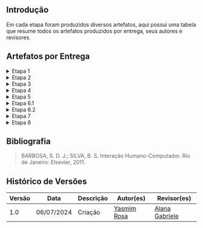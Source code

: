 ## Introdução
Em cada etapa foram produzidos diversos artefatos, aqui possui uma tabela que resume todos os artefatos produzidos por entrega, seus autores e revisores.

## Artefatos por Entrega
<details>
    <summary>Etapa 1</summary>
    <p>Na <b>Tabela 1</b>  estão os artefatos criados nessa etapa.</p>
    <font size="2"><p style="text-align: center">Tabela 1 - Artefatos criados na etapa 1</p></font>
    <center>
    <table border="1">
        <tr>
            <th>Artefato</th>
            <th>Autor(es)</th>
            <th>Revisor(es)</th>
        </tr>
        <tr>
            <td>Cronograma</td>
            <td>Yasmim Rosa</td>
            <td>Gustavo Alves</td>
        </tr>
        <tr>
            <td>Ferramentas</td>
            <td>Alana Gabriele</td>
            <td>Renan Araújo</td>
        </tr>
        <tr>
            <td>Metodologia</td>
            <td>Gustavo Alves</td>
            <td>Yasmim Rosa</td>
        </tr>
        <tr>
            <td>Processo de Design</td>
            <td>Renan Araújo</td>
            <td>Yasmim Rosa</td>
        </tr>
        <tr>
            <td>Sites Avaliados</td>
            <td>Alana Gabriele, Gustavo Alves, Marco Tulio, Pedro Henrique, Renan Araújo, Yasmim Rosa</td>
            <td>Yasmim Rosa</td>
        </tr>
        <tr>
            <td>Sites Escolhido</td>
            <td>Marco Tulio</td>
            <td>Renan Araújo</td>
        </tr>
    </table>
    </center>
    <font size="2"><p style="text-align: center">Fonte: <a>Yasmim Rosa</a></p></font>
</details>

<details>
    <summary>Etapa 2</summary>
    <p>Na <b>Tabela 2</b>  estão os artefatos criados nessa etapa.</p>
    <font size="2"><p style="text-align: center">Tabela 2 - Artefatos criados na etapa 2</p></font>
    <center>
    <table border="1">
        <tr>
            <th>Artefato</th>
            <th>Autor(es)</th>
            <th>Revisor(es)</th>
        </tr>
        <tr>
            <td>Perfil do Usuário</td>
            <td>Yasmim Rosa <br> Marco Tulio</td>
            <td>Pedro Henrique</td>
        </tr>
        <tr>
            <td>Aspectos Éticos</td>
            <td>Alana Gabriele <br> Pedro Henrique</td>
            <td>Yasmim Rosa</td>
        </tr>
        <tr>
            <td>Personas</td>
            <td>Gustavo Alves <br> Renan Araújo </td>
            <td>Alana Gabriele</td>
        </tr>
        <tr>
            <td>Análise de Tarefas (HTA e GOMS)</td>
            <td>Alana Gabriele, Gustavo Alves, Marco Tulio, Pedro Henrique, Renan Araújo, Yasmim Rosa</td>
            <td>Yasmim Rosa</td>
        </tr>
    </table>
    </center>
    <font size="2"><p style="text-align: center">Fonte: <a>Yasmim Rosa</a></p></font>
</details>

<details>
    <summary>Etapa 3</summary>
    <p>Na <b>Tabela 3</b>  estão os artefatos criados nessa etapa.</p>
    <font size="2"><p style="text-align: center">Tabela 3 - Artefatos criados na etapa 3</p></font>
    <center>
    <table border="1">
        <tr>
            <th>Artefato</th>
            <th>Autor(es)</th>
            <th>Revisor(es)</th>
        </tr>
        <tr>
            <td>Características da Plataforma</td>
            <td>Yasmim Rosa </td>
            <td>Renan Araújo</td>
        </tr>
        <tr>
            <td>Princípios Gerais</td>
            <td>Pedro Henrique <br> Gustavo Alves</td>
            <td>Yasmim Rosa</td>
        </tr>
        <tr>
            <td>Metas de Usabilidade</td>
            <td>Yasmim Rosa <br> Renan Araújo</td>
            <td>Alana Gabriele</td>
        </tr>
        <tr>
            <td>Guia de Estilo</td>
            <td>Alana Gabriele <br> Marco Tulio </td>
            <td>Renan Araújo</td>
        </tr>
    </table>
    </center>
    <font size="2"><p style="text-align: center">Fonte: <a>Yasmim Rosa</a></p></font>
</details>

<details>
    <summary>Etapa 4</summary>
    <p>Na <b>Tabela 4</b>  estão os artefatos criados nessa etapa.</p>
    <font size="2"><p style="text-align: center">Tabela 4 - Artefatos criados na etapa 4</p></font>
    <center>
    <table border="1">
        <tr>
            <th>Artefato</th>
            <th>Autor(es)</th>
            <th>Revisor(es)</th>
        </tr>
        <tr>
            <td>Planejamento da avaliação do Storyboard	</td>
            <td>Yasmim Rosa </td>
            <td>Renan Araújo</td>
        </tr>
        <tr>
            <td>Planejamento do relato dos resultados da avaliação do Storyboard	</td>
            <td>Pedro Henrique <br> Gustavo Alves</td>
            <td>Yasmim Rosa</td>
        </tr>
        <tr>
            <td>Planejamento da avaliação da Análise de Tarefas (HTA)</td>
            <td>Yasmim Rosa <br> Renan Araújo</td>
            <td>Alana Gabriele</td>
        </tr>
        <tr>
            <td>Planejamento do relato dos resultados da avaliação da Análise de Tarefas (HTA)</td>
            <td>Alana Gabriele <br> Marco Tulio </td>
            <td>Renan Araújo</td>
        </tr>
    </table>
    </center>
    <font size="2"><p style="text-align: center">Fonte: <a>Yasmim Rosa</a></p></font>
</details>

<details>
    <summary>Etapa 5</summary>
    <p>Na <b>Tabela 5</b>  estão os artefatos criados nessa etapa.</p>
    <font size="2"><p style="text-align: center">Tabela 5 - Artefatos criados na etapa 5</p></font>
    <center>
    <table border="1">
        <tr>
            <th>Artefato</th>
            <th>Autor(es)</th>
            <th>Revisor(es)</th>
        </tr>
        <tr>
            <td>Relato dos resultados da avaliação do Storyboard</td>
            <td>Alana Gabriele, Gustavo Alves, Marco Tulio, Pedro Henrique, Renan Araújo, Yasmim Rosa</td>
            <td>Renan Araújo</td>
        </tr>
        <tr>
            <td>Relato dos resultados da avaliação da Análise de Tarefas (HTA)</td>
            <td>Alana Gabriele, Gustavo Alves, Marco Tulio, Pedro Henrique, Renan Araújo, Yasmim Rosa</td>
            <td>Yasmim Rosa</td>
        </tr>
        <tr>
            <td>Planejamento da Avaliação do Protótipo de Papel	</td>
            <td>Yasmim Rosa <br> Renan Araújo</td>
            <td>Alana Gabriele</td>
        </tr>
        <tr>
            <td>Planejamento do relato dos resultados da avaliação do Protótipo de Papel</td>
            <td>Alana Gabriele <br> Marco Tulio </td>
            <td>Renan Araújo</td>
        </tr>
    </table>
    </center>
    <font size="2"><p style="text-align: center">Fonte: <a>Yasmim Rosa</a></p></font>
</details>

<details>
    <summary>Etapa 6.1</summary>
    <p>Na <b>Tabela 6</b>  estão os artefatos criados nessa etapa.</p>
    <font size="2"><p style="text-align: center">Tabela 6 - Artefatos criados na etapa 6.1</p></font>
    <center>
    <table border="1">
        <tr>
            <th>Artefato</th>
            <th>Autor(es)</th>
            <th>Revisor(es)</th>
        </tr>
        <tr>
            <td>Verificação dos artefatos da Análise de Requisitos</td> 
            <td>Alana Gabriele, Gustavo Alves, Marco Tulio, Pedro Henrique, Renan Araújo, Yasmim Rosa</td>
            <td>Yasmim Rosa</td>
        </tr>
        <tr>
            <td>Verificação dos artefatos do Design, Avaliação e Desenvolvimento</td> 
            <td>Alana Gabriele, Gustavo Alves, Marco Tulio, Pedro Henrique, Renan Araújo, Yasmim Rosa</td>
            <td>Gustavo Alves</td>
        </tr>
    </table>
    </center>
    <font size="2"><p style="text-align: center">Fonte: <a>Yasmim Rosa</a></p></font>
</details>

<details>
    <summary>Etapa 6.2</summary>
    <p>Na <b>Tabela 7</b>  estão os artefatos criados nessa etapa.</p>
    <font size="2"><p style="text-align: center">Tabela 7 - Artefatos criados na etapa 6.2</p></font>
    <center>
    <table border="1">
        <tr>
            <th>Artefato</th>
            <th>Autor(es)</th>
            <th>Revisor(es)</th>
        </tr>
        <tr>
            <td>Verificação dos artefatos da Análise de Requisitos</td> 
            <td>Alana Gabriele, Gustavo Alves, Marco Tulio, Pedro Henrique, Renan Araújo, Yasmim Rosa</td>
            <td>Gustavo Alves</td>
        </tr>
        <tr>
            <td>Verificação dos artefatos do Design, Avaliação e Desenvolvimento</td> 
            <td>Alana Gabriele, Gustavo Alves, Marco Tulio, Pedro Henrique, Renan Araújo, Yasmim Rosa</td>
            <td>Alana Gabriela</td>
        </tr>
    </table>
    </center>
    <font size="2"><p style="text-align: center">Fonte: <a>Yasmim Rosa</a></p></font>
</details>

<details>
    <summary>Etapa 7</summary>
    <p>Na <b>Tabela 8</b>  estão os artefatos criados nessa etapa.</p>
    <font size="2"><p style="text-align: center">Tabela 8 - Artefatos criados na etapa 7</p></font>
    <center>
    <table border="1">
        <tr>
            <th>Artefato</th> 
            <th>Autor(es)</th>
            <th>Revisor(es)</th>
        </tr>
        <tr>
            <td>Relato dos resultados do Protótipo de Papel	</td> 
            <td>Alana Gabriele, Gustavo Alves, Marco Tulio, Pedro Henrique, Renan Araújo, Yasmim Rosa</td>
            <td>Yasmim Rosa</td>
        </tr>
        <tr>
            <td>Planejamento da Avaliação do protótipo de alta fidelidade</td> 
            <td>Gustavo Alves <br> Pedro Henrique</td>
            <td>Renan Araújo</td>
        </tr>
        <tr>
            <td>Planejamento do relato dos resultados da avaliação do protótipo de alta fidelidade</td> 
            <td>Renan Araújo <br> Yasmim Rosa</td>
            <td>Alana Gabriela</td>
        </tr>
    </table>
    </center>
    <font size="2"><p style="text-align: center">Fonte: <a>Yasmim Rosa</a></p></font>
</details>

<details>
    <summary>Etapa 8</summary>
    <p>Na <b>Tabela 9</b>  estão os artefatos criados nessa etapa.</p>
    <font size="2"><p style="text-align: center">Tabela 9 - Artefatos criados na etapa 8</p></font>
    <center>
    <table border="1">
        <tr>
            <th>Artefato</th> 
            <th>Autor(es)</th>
            <th>Revisor(es)</th>
        </tr>
        <tr>
            <td>Relato dos resultados do Protótipo de alta fidelidade.</td> 
            <td>Alana Gabriele, Gustavo Alves, Marco Tulio, Pedro Henrique, Renan Araújo, Yasmim Rosa</td>
            <td>Yasmim Rosa</td>
        </tr>
    </table>
    </center>
    <font size="2"><p style="text-align: center">Fonte: <a>Yasmim Rosa</a></p></font>
</details>

## Bibliografia
> BARBOSA, S. D. J.; SILVA, B. S. Interação Humano-Computador. Rio de Janeiro: Elsevier, 2011.

## Histórico de Versões

| Versão |    Data    | Descrição                                 | Autor(es)                                       | Revisor(es)                                    |
| ------ | :--------: | ----------------------------------------- | ----------------------------------------------- | ---------------------------------------------- |
| 1.0    | 06/07/2024 | Criação |  [Yasmim Rosa](https://github.com/yaskisoba)   | [Alana Gabriele](https://github.com/alanagabriele)  |
